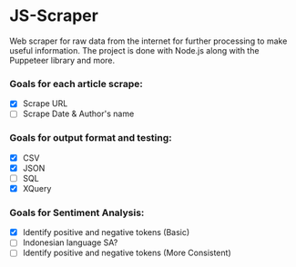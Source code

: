# JS-Scraper
Web scraper for raw data from the internet for further processing to make useful information.
The project is done with Node.js along with the Puppeteer library and more.

### Goals for each article scrape:
- [x] Scrape URL
- [ ] Scrape Date & Author's name

### Goals for output format and testing:
- [x] CSV
- [x] JSON
- [ ] SQL
- [x] XQuery

### Goals for Sentiment Analysis:
- [x] Identify positive and negative tokens (Basic)
- [ ] Indonesian language SA?
- [ ] Identify positive and negative tokens (More Consistent)
